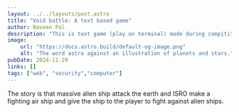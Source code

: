 ```yaml
---
layout: ../../layouts/post.astro
title: "Void battle: A text based game"
author: Naveen Pal
description: "This is text game (play on terminal) made during compitition by technical council"
image:
    url: "https://docs.astro.build/default-og-image.png"
    alt: "The word astro against an illustration of planets and stars."
pubDate: 2024-11-29
links: []
tags: ["web", "security","computer"]
---
```


The story is that massive alien ship attack the earth and ISRO make a fighting air ship and give the ship to the player to fight against alien ships.
